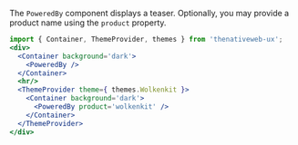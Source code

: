The `PoweredBy` component displays a teaser. Optionally, you may provide a product name using the `product` property.

```jsx
import { Container, ThemeProvider, themes } from 'thenativeweb-ux';
<div>
  <Container background='dark'>
    <PoweredBy />
  </Container>
  <hr/>
  <ThemeProvider theme={ themes.Wolkenkit }>
    <Container background='dark'>
      <PoweredBy product='wolkenkit' />
    </Container>
  </ThemeProvider>
</div>
```
